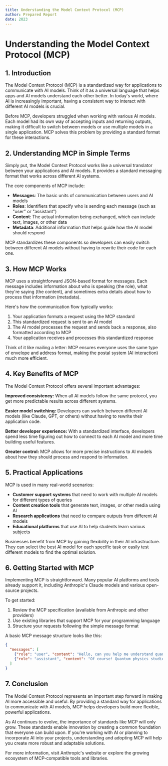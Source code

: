 ```yaml
---
title: Understanding the Model Context Protocol (MCP)
author: Prepared Report
date: 2023
---
```


# Understanding the Model Context Protocol (MCP)

## 1. Introduction

The Model Context Protocol (MCP) is a standardized way for applications to communicate with AI models. Think of it as a universal language that helps apps and AI models understand each other better. In today's world, where AI is increasingly important, having a consistent way to interact with different AI models is crucial.

Before MCP, developers struggled when working with various AI models. Each model had its own way of accepting inputs and returning outputs, making it difficult to switch between models or use multiple models in a single application. MCP solves this problem by providing a standard format for these interactions.

## 2. Understanding MCP in Simple Terms

Simply put, the Model Context Protocol works like a universal translator between your applications and AI models. It provides a standard messaging format that works across different AI systems.

The core components of MCP include:
- **Messages**: The basic units of communication between users and AI models
- **Roles**: Identifiers that specify who is sending each message (such as "user" or "assistant")
- **Content**: The actual information being exchanged, which can include text, images, or other data
- **Metadata**: Additional information that helps guide how the AI model should respond

MCP standardizes these components so developers can easily switch between different AI models without having to rewrite their code for each one.

## 3. How MCP Works

MCP uses a straightforward JSON-based format for messages. Each message includes information about who is speaking (the role), what they're saying (the content), and sometimes extra details about how to process that information (metadata).

Here's how the communication flow typically works:
1. Your application formats a request using the MCP standard
2. This standardized request is sent to an AI model
3. The AI model processes the request and sends back a response, also formatted according to MCP
4. Your application receives and processes this standardized response

Think of it like mailing a letter: MCP ensures everyone uses the same type of envelope and address format, making the postal system (AI interaction) much more efficient.

## 4. Key Benefits of MCP

The Model Context Protocol offers several important advantages:

**Improved consistency:** When all AI models follow the same protocol, you get more predictable results across different systems.

**Easier model switching:** Developers can switch between different AI models (like Claude, GPT, or others) without having to rewrite their application code.

**Better developer experience:** With a standardized interface, developers spend less time figuring out how to connect to each AI model and more time building useful features.

**Greater control:** MCP allows for more precise instructions to AI models about how they should process and respond to information.

## 5. Practical Applications

MCP is used in many real-world scenarios:

- **Customer support systems** that need to work with multiple AI models for different types of queries
- **Content creation tools** that generate text, images, or other media using AI
- **Research applications** that need to compare outputs from different AI models
- **Educational platforms** that use AI to help students learn various subjects

Businesses benefit from MCP by gaining flexibility in their AI infrastructure. They can select the best AI model for each specific task or easily test different models to find the optimal solution.

## 6. Getting Started with MCP

Implementing MCP is straightforward. Many popular AI platforms and tools already support it, including Anthropic's Claude models and various open-source projects.

To get started:
1. Review the MCP specification (available from Anthropic and other providers)
2. Use existing libraries that support MCP for your programming language
3. Structure your requests following the simple message format

A basic MCP message structure looks like this:
```json
{
  "messages": [
    {"role": "user", "content": "Hello, can you help me understand quantum physics?"},
    {"role": "assistant", "content": "Of course! Quantum physics studies how matter behaves at the smallest scales..."}
  ]
}
```

## 7. Conclusion

The Model Context Protocol represents an important step forward in making AI more accessible and useful. By providing a standard way for applications to communicate with AI models, MCP helps developers build more flexible, powerful applications.

As AI continues to evolve, the importance of standards like MCP will only grow. These standards enable innovation by creating a common foundation that everyone can build upon. If you're working with AI or planning to incorporate AI into your projects, understanding and adopting MCP will help you create more robust and adaptable solutions.

For more information, visit Anthropic's website or explore the growing ecosystem of MCP-compatible tools and libraries.